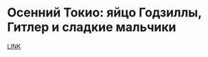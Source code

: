 # Осенний Токио: яйцо Годзиллы, Гитлер и сладкие мальчики



[LINK](https://varlamov.ru/3128543.html)
